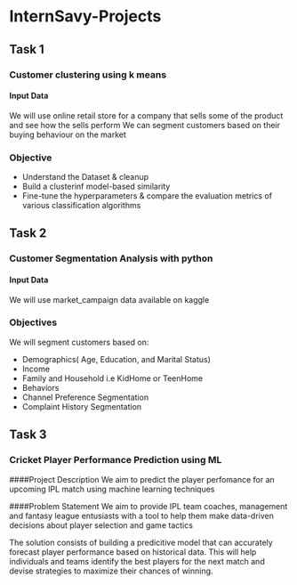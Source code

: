 # InternSavy-Projects
## Task 1
### Customer clustering using k means


#### Input Data
We will use online retail store for a company that sells some of the product and see how the sells perform
We can segment customers based on their buying behaviour on the market

### Objective
* Understand the Dataset & cleanup
* Build a clusterinf model-based similarity
* Fine-tune the hyperparameters & compare the evaluation metrics of various classification algorithms

## Task 2
### Customer Segmentation Analysis with python

#### Input Data
We will use market_campaign data available on kaggle

### Objectives
We will segment customers based on:
* Demographics( Age, Education, and Marital Status)
* Income
* Family and Household i.e KidHome or TeenHome
* Behaviors
* Channel Preference Segmentation
* Complaint History Segmentation 

## Task 3
### Cricket Player Performance Prediction using ML

####Project Description
We aim to predict the player perfomance for an upcoming IPL match using machine learning techniques

####Problem Statement
We aim to provide IPL team coaches, management and fantasy league entusiasts with a tool to help them make data-driven decisions about player selection and game tactics

The solution consists of building a predicitive model that can accurately forecast player performance based on historical data. This will help individuals and teams identify the best players for the next match and devise strategies to maximize their chances of winning.
